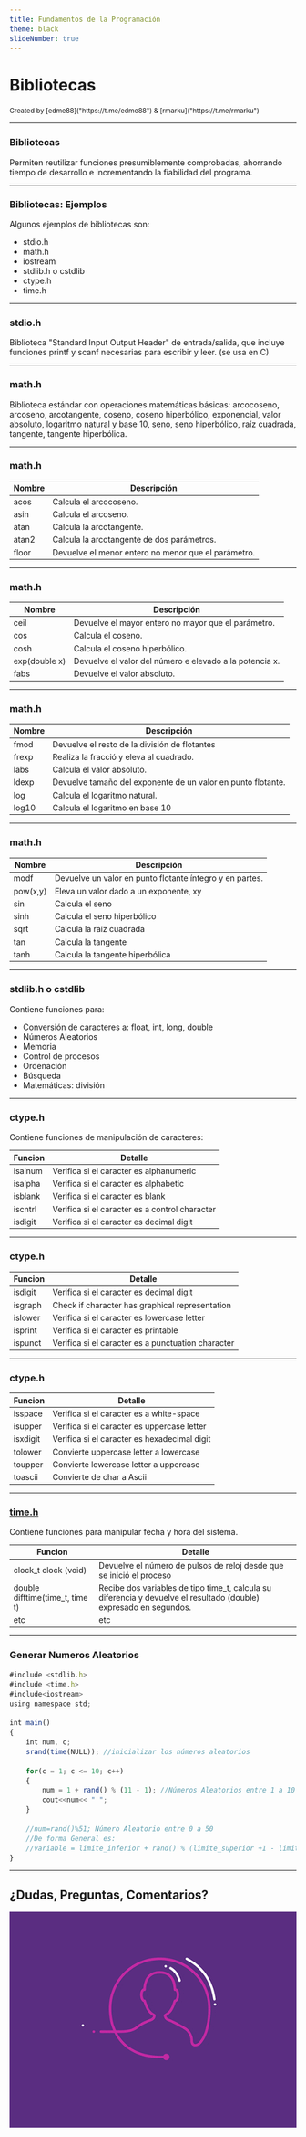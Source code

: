 ```yaml
---
title: Fundamentos de la Programación
theme: black
slideNumber: true
---
```


# Bibliotecas
<small>
Created by <i class="fab fa-telegram"></i>
[edme88]("https://t.me/edme88") & 
<i class="fab fa-telegram"></i>
[rmarku]("https://t.me/rmarku")
</small>

---
### Bibliotecas
Permiten reutilizar funciones presumiblemente comprobadas, ahorrando tiempo de desarrollo e incrementando la fiabilidad del programa.

---
### Bibliotecas: Ejemplos
Algunos ejemplos de bibliotecas son:
* stdio.h
* math.h
* iostream
* stdlib.h o cstdlib
* ctype.h
* time.h

---
### stdio.h
Biblioteca "Standard Input Output Header" de entrada/salida, que incluye funciones printf y scanf necesarias para escribir y leer. (se usa en C)

---
### math.h
Biblioteca estándar con operaciones matemáticas básicas: arcocoseno, arcoseno, arcotangente, coseno,
coseno hiperbólico, exponencial, valor absoluto, logaritmo natural y base 10, seno, seno hiperbólico, raíz cuadrada, tangente, tangente hiperbólica.

---
### math.h
| Nombre | Descripción |
|--------|-------------|
| acos | Calcula el arcocoseno. |
| asin | Calcula el arcoseno. |
| atan | Calcula la arcotangente. |
| atan2 | Calcula la arcotangente de dos parámetros. |
| floor | Devuelve el menor entero no menor que el parámetro. |

---
### math.h
| Nombre | Descripción |
|--------|-------------|
| ceil | Devuelve el mayor entero no mayor que el parámetro. |
| cos | Calcula el coseno. |
| cosh | Calcula el coseno hiperbólico. |
| exp(double x) | Devuelve el valor del número e elevado a la potencia x. |
| fabs | Devuelve el valor absoluto. |

---
### math.h
| Nombre | Descripción |
|--------|-------------|
| fmod | Devuelve el resto de la división de flotantes |
| frexp | Realiza la fracció y eleva al cuadrado. |
| labs | Calcula el valor absoluto. |
| ldexp | Devuelve tamaño del exponente de un valor en punto flotante. |
| log | Calcula el logaritmo natural. |
| log10 | Calcula el logaritmo en base 10 |

---
### math.h
| Nombre | Descripción |
|--------|-------------|
| modf | Devuelve un valor en punto flotante íntegro y en partes. |
| pow(x,y) | Eleva un valor dado a un exponente, xy |
| sin | Calcula el seno |
| sinh | Calcula el seno hiperbólico |
| sqrt | Calcula la raíz cuadrada |
| tan | Calcula la tangente |
| tanh | Calcula la tangente hiperbólica |

---
### stdlib.h o cstdlib
Contiene funciones para:
* Conversión de caracteres a: float, int, long, double
* Números Aleatorios
* Memoria 
* Control de procesos
* Ordenación 
* Búsqueda 
* Matemáticas: división 

---
### ctype.h
Contiene funciones de manipulación de caracteres:

| Funcion | Detalle |
|---------|---------|
| isalnum | Verifica si el caracter es alphanumeric |
| isalpha | Verifica si el caracter es alphabetic |
| isblank | Verifica si el caracter es blank |
| iscntrl | Verifica si el caracter es a control character |
| isdigit | Verifica si el caracter es decimal digit |

---
### ctype.h
| Funcion | Detalle |
|---------|---------|
| isdigit | Verifica si el caracter es decimal digit |
| isgraph | Check if character has graphical representation |
| islower | Verifica si el caracter es lowercase letter |
| isprint | Verifica si el caracter es printable |
| ispunct | Verifica si el caracter es a punctuation character |

---
### ctype.h
| Funcion | Detalle |
|---------|---------|
| isspace | Verifica si el caracter es a white-space |
| isupper | Verifica si el caracter es uppercase letter |
| isxdigit | Verifica si el caracter es hexadecimal digit |
| tolower | Convierte uppercase letter a lowercase |
| toupper | Convierte lowercase letter a uppercase |
| toascii | Convierte de char a Ascii |

---
### [time.h](http://programavideojuegos.blogspot.com/2014/02/la-libreria-timeh.html)
Contiene funciones para manipular fecha y hora del sistema.

<!-- .slide: style="font-size: 0.8em" -->
| Funcion | Detalle |
|---------|---------|
| clock_t clock (void) | Devuelve el número de pulsos de reloj desde que se inició el proceso |
| double difftime(time_t, time t) | Recibe dos variables de tipo time_t, calcula su diferencia y devuelve el resultado (double) expresado en segundos. |
| etc | etc |

---
### Generar Numeros Aleatorios
````javascript
#include <stdlib.h>
#include <time.h>
#include<iostream>
using namespace std;
 
int main()
{
    int num, c;
    srand(time(NULL)); //inicializar los números aleatorios
    
    for(c = 1; c <= 10; c++)
    {
        num = 1 + rand() % (11 - 1); //Números Aleatorios entre 1 a 10
        cout<<num<< " ";
    }
    
    //num=rand()%51; Número Aleatorio entre 0 a 50
    //De forma General es:
    //variable = limite_inferior + rand() % (limite_superior +1 - limite_inferior) ;
}
````

---
## ¿Dudas, Preguntas, Comentarios?
![DUDAS](images/pregunta.gif)
